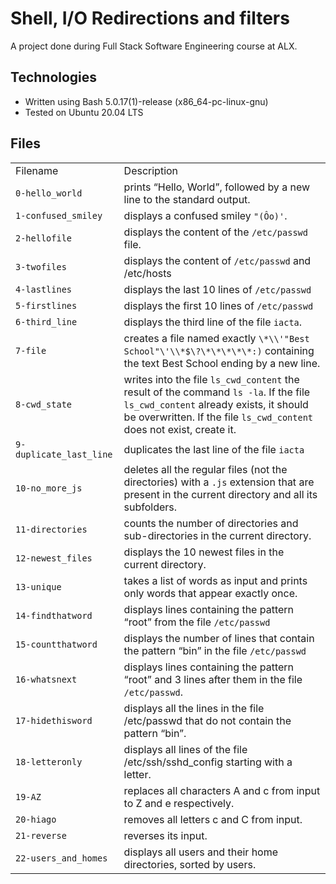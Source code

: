 # Shell, I/O Redirections and filters
A project done during Full Stack Software Engineering course at ALX.

## Technologies
- Written using Bash 5.0.17(1)-release (x86_64-pc-linux-gnu) 
- Tested on Ubuntu 20.04 LTS 

## Files
|   |   |
|---|---|
| Filename | Description |
| `0-hello_world` | prints “Hello, World”, followed by a new line to the standard output. |
| `1-confused_smiley`  | displays a confused smiley `"(Ôo)'`. |
| `2-hellofile`  | displays the content of the `/etc/passwd` file. |
| `3-twofiles`  | displays the content of `/etc/passwd` and /etc/hosts |
| `4-lastlines`  | displays the last 10 lines of `/etc/passwd` |
| `5-firstlines` | displays the first 10 lines of `/etc/passwd` |
| `6-third_line` | displays the third line of the file `iacta`. |
| `7-file`  | creates a file named exactly `\*\\'"Best School"\'\\*$\?\*\*\*\*\*:)` containing the text Best School ending by a new line. |
| `8-cwd_state`  | writes into the file `ls_cwd_content` the result of the command `ls -la`. If the file `ls_cwd_content` already exists, it should be overwritten. If the file `ls_cwd_content` does not exist, create it. |
| `9-duplicate_last_line` | duplicates the last line of the file `iacta` |
| `10-no_more_js ` | deletes all the regular files (not the directories) with a `.js` extension that are present in the current directory and all its subfolders. |
| `11-directories` | counts the number of directories and sub-directories in the current directory. |
| `12-newest_files` | displays the 10 newest files in the current directory. |
| `13-unique` | takes a list of words as input and prints only words that appear exactly once. |
| `14-findthatword` | displays lines containing the pattern “root” from the file `/etc/passwd` |
| `15-countthatword` | displays the number of lines that contain the pattern “bin” in the file `/etc/passwd` |
| `16-whatsnext` | displays lines containing the pattern “root” and 3 lines after them in the file `/etc/passwd`. |
| `17-hidethisword`  | displays all the lines in the file /etc/passwd that do not contain the pattern “bin”. |
| `18-letteronly` | displays all lines of the file /etc/ssh/sshd_config starting with a letter. |
| `19-AZ` | replaces all characters A and c from input to Z and e respectively. |
| `20-hiago` | removes all letters c and C from input. |
| `21-reverse` | reverses its input. |
| `22-users_and_homes` | displays all users and their home directories, sorted by users. |

